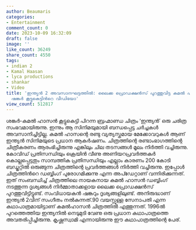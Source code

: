 ```yaml
---
author: Beaumaris
categories:
- Entertainment
comment_count: 0
date: 2023-10-09 16:32:09
draft: false
image: ''
like_count: 36249
share_count: 4550
tags:
- indian 2
- Kamal Haasan
- lyca productions
- shankar
- Video
title: 'ഇന്ത്യന്‍ 2 അവസാനഘട്ടത്തില്‍: ലൈക്ക പ്രൊഡക്ഷൻസ് പുറത്തുവിട്ട കമല്‍ ഹാസന്‍-
  ഷങ്കര്‍ കൂട്ടുകെട്ടിന്‍റെ വീഡിയോ'
view_count: 512817
---
```


ശങ്കർ-കമൽ ഹാസൻ കൂട്ടുകെട്ടി പിറന്ന ബ്രഹ്മാണ്ഡ ചിത്രം ‘ഇന്ത്യൻ’ ഒരു ചരിത്ര സംഭവമായിരുന്നു. ഇന്നും ആ സിനിമയുമായി ബന്ധപ്പെട്ട ചർച്ചകൾ അവസാനിച്ചിട്ടില്ല. കമൽ ഹാസന്റെ രണ്ടു വ്യത്യസ്തമായ മേക്കോവറുകൾ ആണ് ഇന്ത്യൻ സിനിമയുടെ പ്രധാന ആകർഷണം. ചിത്രത്തിന്റെ രണ്ടാംഭാഗത്തിന്റെ ചിത്രീകരണം ആരംഭിച്ചിരുന്നു എങ്കിലും ചില തടസങ്ങൾ മൂലം നിർത്തി വച്ചിരുന്നു. കോവിഡ് പ്രതിസന്ധിയും ക്രെയിൻ വീണു അണിയറപ്രവർത്തകർ കൊല്ലപ്പെട്ടതും സാമ്പത്തിക പ്രതിസന്ധിയും എല്ലാം കാരണം 200 കോടി ബഡ്ജറ്റിൽ ഒരുങ്ങുന്ന ചിത്രത്തിന്റെ പ്രവർത്തങ്ങൾ നിർത്തി വച്ചിരുന്നു. ഇപ്പോള്‍ ചിത്രത്തിന്‍റെ ഡബ്ബിംഗ് പുരോഗമിക്കുന്നു എന്ന അപ്ഡേറ്റാണ് വന്നിരിക്കുന്നത്. ഇത് സംബന്ധിച്ച് ചിത്രത്തിലെ നായകനായ കമല്‍ ഹാസന്‍ ഡബ്ബിംഗ് നടത്തുന്ന ദൃശ്യങ്ങള്‍ നിര്‍മ്മാതാക്കളായ ലൈക്ക പ്രൊഡക്ഷന്‍സ് പുറത്തുവിട്ടിട്ടുണ്ട്.  സംവിധായകന്‍ ഷങ്കറും ദൃശ്യങ്ങളിലുണ്ട്. അനിരുദ്ധാണ് ഇന്ത്യന്‍ 2വിന് സംഗീതം നല്‍കുന്നത്.90 വയസ്സുള്ള സേനാപതി എന്ന കഥാപാത്രമായിട്ടാണ് കമൽഹാസൻ ചിത്രത്തിൽ എത്തുന്നത്. 1996ല്‍ പുറത്തെത്തിയ ഇന്ത്യനില്‍ നെടുമുടി വേണു ഒരു പ്രധാന കഥാപാത്രത്തെ അവതരിപ്പിച്ചിരുന്നു. കൃഷ്ണസ്വാമി എന്നായിരുന്നു ഈ കഥാപാത്രത്തിന്റെ പേര്.